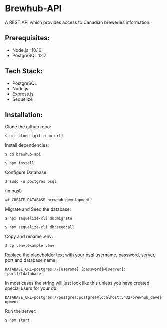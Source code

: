 # Brewhub-API

A REST API which provides access to Canadian breweries information.

## Prerequisites:

 * Node.js ^10.16
 * PostgreSQL 12.7

## Tech Stack:

 * PostgreSQL
 * Node.js
 * Express.js
 * Sequelize

## Installation:

Clone the github repo:

`$ git clone [git repo url]`

Install dependencies:

`$ cd brewhub-api`

`$ npm install`

Configure Database:

`$ sudo -u postgres psql`

(in pqsl)

`=# CREATE DATABASE brewhub_development;`

Migrate and Seed the database:

`$ npx sequelize-cli db:migrate`

`$ npx sequelize-cli db:seed:all`

Copy and rename .env:

`$ cp .env.example .env`

Replace the placeholder text with your psql username, password, server, port and database name:

`DATABASE_URL=postgres://[userame]:[password]@[server]:[port]/[database]`

In most cases the string will just look like this unless you have created special users for your db:

`DATABASE_URL=postgres://postgres:postgres@localhost:5432/brewhub_development`

Run the server:

`$ npm start`

